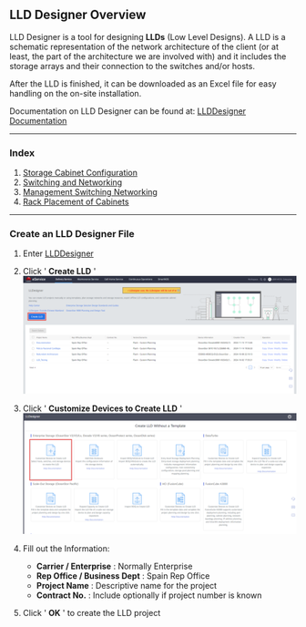 
## **LLD Designer Overview**

LLD Designer is a tool for designing **LLDs** (Low Level Designs). A LLD is a schematic representation of the network architecture of the client (or at least, the part of the architecture we are involved with) and it includes the storage arrays and their connection to the switches and/or hosts.

After the LLD is finished, it can be downloaded as an Excel file for easy handling on the on-site installation.

Documentation on LLD Designer can be found at: [LLDDesigner Documentation](https://lld.support.eservice.huawei.com/help/en/index.html#en-us_topic_0124134914.html)

---

### **Index**

1. [Storage Cabinet Configuration](../LLD%20Designer/Storage%20Cabinet%20Configuration.md)
2. [Switching and Networking](../LLD%20Designer/Switching%20&%20Networking.md)
3. [Management Switching Networking](../LLD%20Designer/Management%20Switching%20Networking.md)
4. [Rack Placement of Cabinets](../LLD%20Designer/Rack%20Placement%20of%20Cabinets.md)

---

### **Create an LLD Designer File**

1. Enter [LLDDesigner](https://support.eservice.huawei.com/#/Delivery/LLD_Storage;domain=storage)
2. Click ' **Create LLD** '
   ![LLDDesignerIntro001](../../Images/LLDDesignerIntro001.png)
3. Click ' **Customize Devices to Create LLD** '
   ![LLDDesignerIntro002](../../Images/LLDDesignerIntro002.png)
4. Fill out the Information:

   * **Carrier / Enterprise** : Normally Enterprise
   * **Rep Office / Business Dept** : Spain Rep Office
   * **Project Name** : Descriptive name for the project
   * **Contract No.** : Include optionally if project number is known
5. Click ' **OK** ' to create the LLD project
